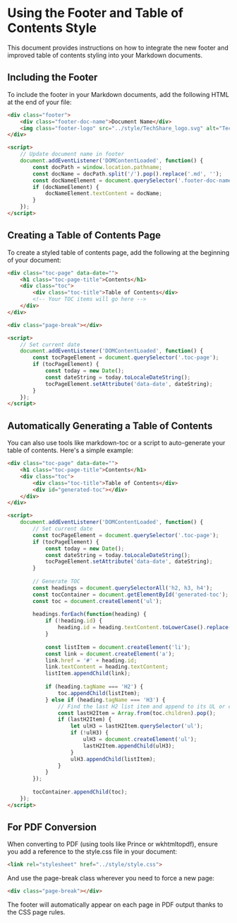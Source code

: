 # Using the Footer and Table of Contents Style

This document provides instructions on how to integrate the new footer and improved table of contents styling into your Markdown documents.

## Including the Footer

To include the footer in your Markdown documents, add the following HTML at the end of your file:

```html
<div class="footer">
    <div class="footer-doc-name">Document Name</div>
    <img class="footer-logo" src="../style/TechShare_logo.svg" alt="TechShare Logo">
</div>

<script>
    // Update document name in footer
    document.addEventListener('DOMContentLoaded', function() {
        const docPath = window.location.pathname;
        const docName = docPath.split('/').pop().replace('.md', '');
        const docNameElement = document.querySelector('.footer-doc-name');
        if (docNameElement) {
            docNameElement.textContent = docName;
        }
    });
</script>
```

## Creating a Table of Contents Page

To create a styled table of contents page, add the following at the beginning of your document:

```html
<div class="toc-page" data-date="">
    <h1 class="toc-page-title">Contents</h1>
    <div class="toc">
        <div class="toc-title">Table of Contents</div>
        <!-- Your TOC items will go here -->
    </div>
</div>

<div class="page-break"></div>

<script>
    // Set current date
    document.addEventListener('DOMContentLoaded', function() {
        const tocPageElement = document.querySelector('.toc-page');
        if (tocPageElement) {
            const today = new Date();
            const dateString = today.toLocaleDateString();
            tocPageElement.setAttribute('data-date', dateString);
        }
    });
</script>
```

## Automatically Generating a Table of Contents

You can also use tools like markdown-toc or a script to auto-generate your table of contents. Here's a simple example:

```html
<div class="toc-page" data-date="">
    <h1 class="toc-page-title">Contents</h1>
    <div class="toc">
        <div class="toc-title">Table of Contents</div>
        <div id="generated-toc"></div>
    </div>
</div>

<script>
    document.addEventListener('DOMContentLoaded', function() {
        // Set current date
        const tocPageElement = document.querySelector('.toc-page');
        if (tocPageElement) {
            const today = new Date();
            const dateString = today.toLocaleDateString();
            tocPageElement.setAttribute('data-date', dateString);
        }
        
        // Generate TOC
        const headings = document.querySelectorAll('h2, h3, h4');
        const tocContainer = document.getElementById('generated-toc');
        const toc = document.createElement('ul');
        
        headings.forEach(function(heading) {
            if (!heading.id) {
                heading.id = heading.textContent.toLowerCase().replace(/\s+/g, '-');
            }
            
            const listItem = document.createElement('li');
            const link = document.createElement('a');
            link.href = '#' + heading.id;
            link.textContent = heading.textContent;
            listItem.appendChild(link);
            
            if (heading.tagName === 'H2') {
                toc.appendChild(listItem);
            } else if (heading.tagName === 'H3') {
                // Find the last H2 list item and append to its UL or create one
                const lastH2Item = Array.from(toc.children).pop();
                if (lastH2Item) {
                    let ulH3 = lastH2Item.querySelector('ul');
                    if (!ulH3) {
                        ulH3 = document.createElement('ul');
                        lastH2Item.appendChild(ulH3);
                    }
                    ulH3.appendChild(listItem);
                }
            }
        });
        
        tocContainer.appendChild(toc);
    });
</script>
```

## For PDF Conversion

When converting to PDF (using tools like Prince or wkhtmltopdf), ensure you add a reference to the style.css file in your document:

```html
<link rel="stylesheet" href="../style/style.css">
```

And use the page-break class wherever you need to force a new page:

```html
<div class="page-break"></div>
```

The footer will automatically appear on each page in PDF output thanks to the CSS page rules.
